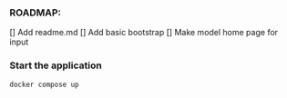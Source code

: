 ### ROADMAP:
[] Add readme.md
[] Add basic bootstrap
[] Make model home page for input


### Start the application
``` docker compose up ```
